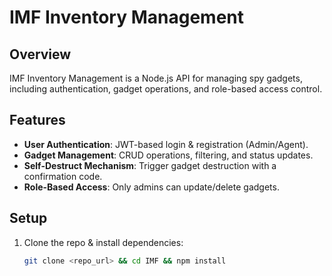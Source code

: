 # IMF Inventory Management

## Overview  
IMF Inventory Management is a Node.js API for managing spy gadgets, including authentication, gadget operations, and role-based access control.

## Features  
- **User Authentication**: JWT-based login & registration (Admin/Agent).  
- **Gadget Management**: CRUD operations, filtering, and status updates.  
- **Self-Destruct Mechanism**: Trigger gadget destruction with a confirmation code.  
- **Role-Based Access**: Only admins can update/delete gadgets.

## Setup  
1. Clone the repo & install dependencies:  
   ```bash
   git clone <repo_url> && cd IMF && npm install
